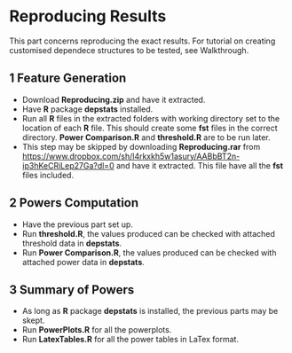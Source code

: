 # Reproducing Results

This part concerns reproducing the exact results. For tutorial on creating customised dependece structures to be tested, see Walkthrough.

## 1 Feature Generation

- Download **Reproducing.zip** and have it extracted.
- Have **R** package **depstats** installed.
- Run all **R** files in the extracted folders with working directory set to the location of each **R** file. This should create some **fst** files in the correct directory. **Power Comparison.R** and **threshold.R** are to be run later.
- This step may be skipped by downloading **Reproducing.rar** from https://www.dropbox.com/sh/l4rkxkh5w1asury/AABbBT2n-ip3hKeCRiLep27Ga?dl=0 and have it extracted. This file have all the **fst** files included.

## 2 Powers Computation

- Have the previous part set up.
- Run **threshold.R**, the values produced can be checked with attached threshold data in **depstats**.
- Run **Power Comparison.R**, the values produced can be checked with attached power data in **depstats**.

## 3 Summary of Powers 

- As long as **R** package **depstats** is installed, the previous parts may be skept.
- Run **PowerPlots.R** for all the powerplots.
- Run **LatexTables.R** for all the power tables in LaTex format.
